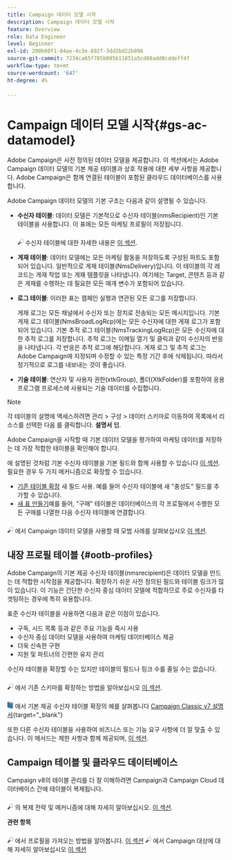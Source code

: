 ```yaml
---
title: Campaign 데이터 모델 시작
description: Campaign 데이터 모델 시작
feature: Overview
role: Data Engineer
level: Beginner
exl-id: 200b60f1-04ae-4c3e-892f-3dd2bd22b896
source-git-commit: 7234ca65f785b005b11851a5cd88add8cddeff4f
workflow-type: tm+mt
source-wordcount: '647'
ht-degree: 4%

---
```


# Campaign 데이터 모델 시작{#gs-ac-datamodel}

Adobe Campaign은 사전 정의된 데이터 모델을 제공합니다. 이 섹션에서는 Adobe Campaign 데이터 모델의 기본 제공 테이블과 상호 작용에 대한 세부 사항을 제공합니다. Adobe Campaign은 함께 연결된 테이블이 포함된 클라우드 데이터베이스를 사용합니다.

Adobe Campaign 데이터 모델의 기본 구조는 다음과 같이 설명될 수 있습니다.

* **수신자 테이블**: 데이터 모델은 기본적으로 수신자 테이블(nmsRecipient)인 기본 테이블을 사용합니다. 이 표에는 모든 마케팅 프로필이 저장됩니다.

   ![](../assets/do-not-localize/glass.png) 수신자 테이블에 대한 자세한 내용은 [이 섹션](#ootb-profiles).

* **게재 테이블**: 데이터 모델에는 모든 마케팅 활동을 저장하도록 구성된 파트도 포함되어 있습니다. 일반적으로 게재 테이블(NmsDelivery)입니다. 이 테이블의 각 레코드는 게재 작업 또는 게재 템플릿을 나타냅니다. 여기에는 Target, 콘텐츠 등과 같은 게재를 수행하는 데 필요한 모든 매개 변수가 포함되어 있습니다.

* **로그 테이블**: 이러한 표는 캠페인 실행과 연관된 모든 로그를 저장합니다.

   게재 로그는 모든 채널에서 수신자 또는 장치로 전송되는 모든 메시지입니다. 기본 게재 로그 테이블(NmsBroadLogRcp)에는 모든 수신자에 대한 게재 로그가 포함되어 있습니다.
기본 추적 로그 테이블(NmsTrackingLogRcp)은 모든 수신자에 대한 추적 로그를 저장합니다. 추적 로그는 이메일 열기 및 클릭과 같이 수신자의 반응을 나타냅니다. 각 반응은 추적 로그에 해당합니다.
게재 로그 및 추적 로그는 Adobe Campaign에 지정되며 수정할 수 있는 특정 기간 후에 삭제됩니다. 따라서 정기적으로 로그를 내보내는 것이 좋습니다.

* **기술 테이블**: 연산자 및 사용자 권한(xtkGroup), 폴더(XtkFolder)를 포함하여 응용 프로그램 프로세스에 사용되는 기술 데이터를 수집합니다.

>[!NOTE]
>
>각 테이블의 설명에 액세스하려면 관리 > 구성 > 데이터 스키마로 이동하여 목록에서 리소스를 선택한 다음 를 클릭합니다. **설명서** 탭.

Adobe Campaign을 시작할 때 기본 데이터 모델을 평가하여 마케팅 데이터를 저장하는 데 가장 적합한 테이블을 확인해야 합니다.

에 설명된 것처럼 기본 수신자 테이블을 기본 필드와 함께 사용할 수 있습니다 [이 섹션](#ootb-profiles). 필요한 경우 두 가지 메커니즘으로 확장할 수 있습니다.

* [기존 테이블 확장](extend-schema.md) 새 필드 사용. 예를 들어 수신자 테이블에 새 &quot;충성도&quot; 필드를 추가할 수 있습니다.
* [새 표 만들기](create-schema.md)예를 들어, &quot;구매&quot; 테이블은 데이터베이스의 각 프로필에서 수행한 모든 구매를 나열한 다음 수신자 테이블에 연결합니다.

![](../assets/do-not-localize/glass.png) 에서 Campaign 데이터 모델을 사용할 때 모범 사례를 살펴보십시오 [이 섹션](datamodel-best-practices.md).

## 내장 프로필 테이블 {#ootb-profiles}

Adobe Campaign의 기본 제공 수신자 테이블(nmsrecipient)은 데이터 모델을 만드는 데 적합한 시작점을 제공합니다. 확장하기 쉬운 사전 정의된 필드와 테이블 링크가 많이 있습니다. 이 기능은 간단한 수신자 중심 데이터 모델에 적합하므로 주로 수신자를 타겟팅하는 경우에 특히 유용합니다.

표준 수신자 테이블을 사용하면 다음과 같은 이점이 있습니다.

* 구독, 시드 목록 등과 같은 주요 기능을 즉시 사용
* 수신자 중심 데이터 모델을 사용하여 마케팅 데이터베이스 제공
* 더욱 신속한 구현
* 지원 및 파트너의 간편한 유지 관리

수신자 테이블을 확장할 수는 있지만 테이블의 필드나 링크 수를 줄일 수는 없습니다.

![](../assets/do-not-localize/glass.png) 에서 기존 스키마를 확장하는 방법을 알아보십시오 [이 섹션](extend-schema.md).

![](../assets/do-not-localize/book.png) 에서 기본 제공 수신자 테이블 확장의 예를 살펴봅니다 [Campaign Classic v7 설명서](https://experienceleague.adobe.com/docs/campaign-classic/using/configuring-campaign-classic/editing-schemas/examples-of-schemas-edition.html?lang=en#extending-a-table){target=&quot;_blank&quot;}

또한 다른 수신자 테이블을 사용하여 비즈니스 또는 기능 요구 사항에 더 잘 맞출 수 있습니다. 이 메서드는 제한 사항과 함께 제공되며, [이 섹션](custom-recipient.md).

## Campaign 테이블 및 클라우드 데이터베이스

Campaign v8의 테이블 관리를 더 잘 이해하려면 Campaign과 Campaign Cloud 데이터베이스 간에 테이블이 복제됩니다.

![](../assets/do-not-localize/glass.png) 의 복제 전략 및 메커니즘에 대해 자세히 알아보십시오. [이 섹션](../config/replication.md).

**관련 항목**

![](../assets/do-not-localize/glass.png) 에서 프로필을 가져오는 방법을 알아봅니다. [이 섹션](../start/import.md)
![](../assets/do-not-localize/glass.png) 에서 Campaign 대상에 대해 자세히 알아보십시오 [이 섹션](../start/audiences.md)
